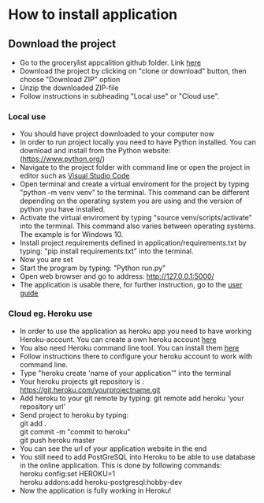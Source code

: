 # How to install application

## Download the project
* Go to the grocerylist appcalition github folder. Link [here](https://github.com/MiikaProject/Ostoslista)
* Download the project by clicking on "clone or download" button, then choose "Download ZIP" option
* Unzip the downloaded ZIP-file
* Follow instructions in subheading "Local use" or "Cloud use".

### Local use
* You should have project downloaded to your computer now
* In order to run project locally you need to have Python installed. You can download and install from the Python website: (https://www.python.org/)
* Navigate to the project folder with command line or open the project in editor such as [Visual Studio Code](https://code.visualstudio.com/)
* Open terminal and create a virtual enviroment for the project by typing "python -m venv venv" to the terminal. This command can be different depending on the operating system you are using and the version of python you have installed.
* Activate the virtual enviroment by typing "source venv/scripts/activate" into the terminal. This command also varies between operating systems. The example is for Windows 10.
* Install project requirements defined in application/requirements.txt by typing: "pip install requirements.txt" into the terminal.
* Now you are set
* Start the program by typing: "Python run.py"
* Open web browser and go to address: http://127.0.0.1:5000/
* The application is usable there, for further instruction, go to the [user guide](./userguide.md)

### Cloud eg. Heroku use
* In order to use the application as heroku app you need to have working Heroku-account. You can create a own heroku account [here](https://signup.heroku.com/)
* You also need Heroku command line tool. You can install them [here](https://devcenter.heroku.com/articles/heroku-cli)
* Follow instructions there to configure your heroku account to work with command line.
* Type "heroku create 'name of your application'" into the terminal
* Your heroku projects git repository is : https://git.heroku.com/yourprojectname.git
* Add heroku to your git remote by typing: git remote add heroku 'your repository url'
* Send project to heroku by typing:  
git add .  
git commit -m "commit to heroku"  
git push heroku master  
* You can see the url of your application website in the end
* You still need to add PostGreSQL into Heroku to be able to use database in the online application. This is done by following commands:  
heroku config:set HEROKU=1  
heroku addons:add heroku-postgresql:hobby-dev
* Now the application is fully working in Heroku!


